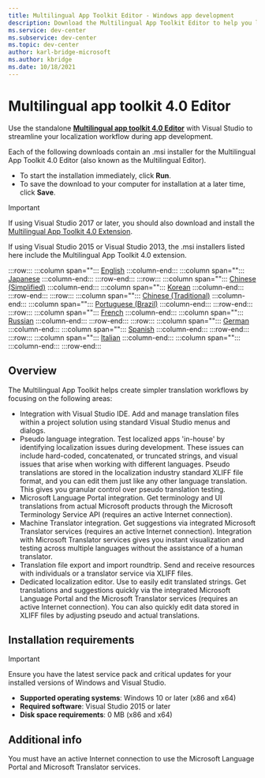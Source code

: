 ```yaml
---
title: Multilingual App Toolkit Editor - Windows app development
description: Download the Multilingual App Toolkit Editor to help you localize your apps with localization file management, translation support, and editing tools.
ms.service: dev-center
ms.subservice: dev-center
ms.topic: dev-center
author: karl-bridge-microsoft
ms.author: kbridge
ms.date: 10/18/2021
---
```


# Multilingual app toolkit 4.0 Editor

Use the standalone [**Multilingual app toolkit 4.0 Editor**](use-mat.md) with Visual Studio to streamline your localization workflow during app development.

Each of the following downloads contain an .msi installer for the Multilingual App Toolkit 4.0 Editor (also known as the Multilingual Editor).

- To start the installation immediately, click **Run**.
- To save the download to your computer for installation at a later time, click **Save**.

> [!Important]
> If using Visual Studio 2017 or later, you should also download and install the [Multilingual App Toolkit 4.0 Extension](https://marketplace.visualstudio.com/items?itemName=MultilingualAppToolkit.MultilingualAppToolkit-18308).
>
> If using Visual Studio 2015 or Visual Studio 2013, the .msi installers listed here include the Multilingual App Toolkit 4.0 extension.

:::row:::
   :::column span="":::
      [English](https://go.microsoft.com/fwlink/p/?LinkID=245767&amp;clcid=0x409)
   :::column-end:::
   :::column span="":::
      [Japanese](https://go.microsoft.com/fwlink/p/?LinkID=245767&amp;clcid=0x411)
   :::column-end:::
:::row-end:::
:::row:::
   :::column span="":::
      [Chinese (Simplified)](https://go.microsoft.com/fwlink/p/?LinkID=245767&amp;clcid=0x804)
   :::column-end:::
   :::column span="":::
      [Korean](https://go.microsoft.com/fwlink/p/?LinkID=245767&amp;clcid=0x412)
   :::column-end:::
:::row-end:::
:::row:::
   :::column span="":::
      [Chinese (Traditional)](https://go.microsoft.com/fwlink/p/?LinkID=245767&amp;clcid=0x404)
   :::column-end:::
   :::column span="":::
      [Portuguese (Brazil)](https://go.microsoft.com/fwlink/p/?LinkID=245767&amp;clcid=0x416)
   :::column-end:::
:::row-end:::
:::row:::
   :::column span="":::
      [French](https://go.microsoft.com/fwlink/p/?LinkID=245767&amp;clcid=0x40c)
   :::column-end:::
   :::column span="":::
      [Russian](https://go.microsoft.com/fwlink/p/?LinkID=245767&amp;clcid=0x419)
   :::column-end:::
:::row-end:::
:::row:::
   :::column span="":::
      [German](https://go.microsoft.com/fwlink/p/?LinkID=245767&amp;clcid=0x407)
   :::column-end:::
   :::column span="":::
      [Spanish](https://go.microsoft.com/fwlink/p/?LinkID=245767&amp;clcid=0x40a)
   :::column-end:::
:::row-end:::
:::row:::
   :::column span="":::
      [Italian](https://go.microsoft.com/fwlink/p/?LinkID=245767&amp;clcid=0x410)
   :::column-end:::
   :::column span="":::
   :::column-end:::
:::row-end:::

## Overview

The Multilingual App Toolkit helps create simpler translation workflows by focusing on the following areas:

- Integration with Visual Studio IDE. Add and manage translation files within a project solution using standard Visual Studio menus and dialogs.
- Pseudo language integration. Test localized apps 'in-house' by identifying localization issues during development. These issues can include hard-coded, concatenated, or truncated strings, and visual issues that arise when working with different languages. Pseudo translations are stored in the localization industry standard XLIFF file format, and you can edit them just like any other language translation. This gives you granular control over pseudo translation testing.
- Microsoft Language Portal integration. Get terminology and UI translations from actual Microsoft products through the Microsoft Terminology Service API (requires an active Internet connection).
- Machine Translator integration. Get suggestions via integrated Microsoft Translator services (requires an active Internet connection). Integration with Microsoft Translator services gives you instant visualization and testing across multiple languages without the assistance of a human translator.
- Translation file export and import roundtrip. Send and receive resources with individuals or a translator service via XLIFF files.
- Dedicated localization editor. Use to easily edit translated strings. Get translations and suggestions quickly via the integrated Microsoft Language Portal and the Microsoft Translator services (requires an active Internet connection). You can also quickly edit data stored in XLIFF files by adjusting pseudo and actual translations.

## Installation requirements

> [!IMPORTANT]
> Ensure you have the latest service pack and critical updates for your installed versions of Windows and Visual Studio.

- **Supported operating systems**: Windows 10 or later (x86 and x64)
- **Required software**: Visual Studio 2015 or later
- **Disk space requirements**: 0 MB (x86 and x64)

## Additional info

You must have an active Internet connection to use the Microsoft Language Portal and Microsoft Translator services.
